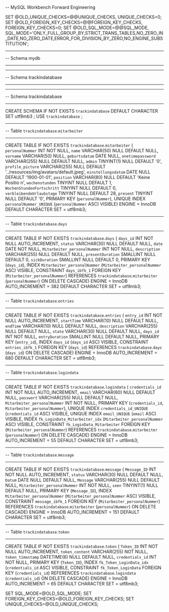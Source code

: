 -- MySQL Workbench Forward Engineering

SET @OLD_UNIQUE_CHECKS=@@UNIQUE_CHECKS, UNIQUE_CHECKS=0;
SET @OLD_FOREIGN_KEY_CHECKS=@@FOREIGN_KEY_CHECKS, FOREIGN_KEY_CHECKS=0;
SET @OLD_SQL_MODE=@@SQL_MODE, SQL_MODE='ONLY_FULL_GROUP_BY,STRICT_TRANS_TABLES,NO_ZERO_IN_DATE,NO_ZERO_DATE,ERROR_FOR_DIVISION_BY_ZERO,NO_ENGINE_SUBSTITUTION';

-- -----------------------------------------------------
-- Schema mydb
-- -----------------------------------------------------
-- -----------------------------------------------------
-- Schema trackindatabase
-- -----------------------------------------------------

-- -----------------------------------------------------
-- Schema trackindatabase
-- -----------------------------------------------------
CREATE SCHEMA IF NOT EXISTS `trackindatabase` DEFAULT CHARACTER SET utf8mb3 ;
USE `trackindatabase` ;

-- -----------------------------------------------------
-- Table `trackindatabase`.`mitarbeiter`
-- -----------------------------------------------------
CREATE TABLE IF NOT EXISTS `trackindatabase`.`mitarbeiter` (
`personalNummer` INT NOT NULL,
`name` VARCHAR(50) NULL DEFAULT NULL,
`vorname` VARCHAR(50) NULL,
`geburtsdatum` DATE NULL,
`onetimepassword` VARCHAR(255) NULL DEFAULT NULL,
`admin` TINYINT(1) NULL DEFAULT '0',
`profile_picture` VARCHAR(255) NULL DEFAULT '../resources/img/avatars/default.jpeg',
`einstellungsdatum` DATE NULL DEFAULT '1900-01-01',
`position` VARCHAR(80) NULL DEFAULT 'Keine Positio  n',
`wochenstunden` TINYINT NULL DEFAULT 1,
`WochenStundenFortschritt` TINYINT NULL DEFAULT 0,
`verbleibendeUrlaubstage` TINYINT NULL DEFAULT 28,
`present` TINYINT NULL DEFAULT '0',
PRIMARY KEY (`personalNummer`),
UNIQUE INDEX `personalNummer_UNIQUE` (`personalNummer` ASC) VISIBLE)
ENGINE = InnoDB
DEFAULT CHARACTER SET = utf8mb3;


-- -----------------------------------------------------
-- Table `trackindatabase`.`days`
-- -----------------------------------------------------
CREATE TABLE IF NOT EXISTS `trackindatabase`.`days` (
`days_id` INT NOT NULL AUTO_INCREMENT,
`status` VARCHAR(30) NULL DEFAULT NULL,
`date` DATE NOT NULL,
`Mitarbeiter_personalNummer` INT NOT NULL,
`description` VARCHAR(255) NULL DEFAULT NULL,
`presentDuration` SMALLINT NULL DEFAULT 0,
`sickDuration` SMALLINT NULL DEFAULT 0,
PRIMARY KEY (`days_id`),
INDEX `Mitarbeiter_personalNummer` (`Mitarbeiter_personalNummer` ASC) VISIBLE,
CONSTRAINT `days_ibfk_1`
FOREIGN KEY (`Mitarbeiter_personalNummer`)
REFERENCES `trackindatabase`.`mitarbeiter` (`personalNummer`)
ON DELETE CASCADE)
ENGINE = InnoDB
AUTO_INCREMENT = 382
DEFAULT CHARACTER SET = utf8mb3;


-- -----------------------------------------------------
-- Table `trackindatabase`.`entries`
-- -----------------------------------------------------
CREATE TABLE IF NOT EXISTS `trackindatabase`.`entries` (
`entry_id` INT NOT NULL AUTO_INCREMENT,
`startTime` VARCHAR(10) NULL DEFAULT NULL,
`endTime` VARCHAR(10) NULL DEFAULT NULL,
`description` VARCHAR(255) NULL DEFAULT NULL,
`state` VARCHAR(30) NULL DEFAULT NULL,
`days_id` INT NOT NULL,
`entryDuration` SMALLINT NULL DEFAULT NULL,
PRIMARY KEY (`entry_id`),
INDEX `days_id` (`days_id` ASC) VISIBLE,
CONSTRAINT `entries_ibfk_1`
FOREIGN KEY (`days_id`)
REFERENCES `trackindatabase`.`days` (`days_id`)
ON DELETE CASCADE)
ENGINE = InnoDB
AUTO_INCREMENT = 680
DEFAULT CHARACTER SET = utf8mb3;


-- -----------------------------------------------------
-- Table `trackindatabase`.`logindata`
-- -----------------------------------------------------
CREATE TABLE IF NOT EXISTS `trackindatabase`.`logindata` (
`credentials_id` INT NOT NULL AUTO_INCREMENT,
`email` VARCHAR(60) NULL DEFAULT NULL,
`passwort` VARCHAR(255) NULL DEFAULT NULL,
`Mitarbeiter_personalNummer` INT NOT NULL,
PRIMARY KEY (`credentials_id`, `Mitarbeiter_personalNummer`),
UNIQUE INDEX `credentials_id_UNIQUE` (`credentials_id` ASC) VISIBLE,
UNIQUE INDEX `email_UNIQUE` (`email` ASC) VISIBLE,
INDEX `fk_LoginData_Mitarbeiter_idx` (`Mitarbeiter_personalNummer` ASC) VISIBLE,
CONSTRAINT `fk_LoginData_Mitarbeiter`
FOREIGN KEY (`Mitarbeiter_personalNummer`)
REFERENCES `trackindatabase`.`mitarbeiter` (`personalNummer`)
ON DELETE CASCADE)
ENGINE = InnoDB
AUTO_INCREMENT = 55
DEFAULT CHARACTER SET = utf8mb3;


-- -----------------------------------------------------
-- Table `trackindatabase`.`message`
-- -----------------------------------------------------
CREATE TABLE IF NOT EXISTS `trackindatabase`.`message` (
`Message_ID` INT NOT NULL AUTO_INCREMENT,
`status` VARCHAR(30) NULL DEFAULT NULL,
`Datum` DATE NULL DEFAULT NULL,
`Message` VARCHAR(255) NULL DEFAULT NULL,
`Mitarbeiter_personalNummer` INT NOT NULL,
`seen` TINYINT(1) NULL DEFAULT NULL,
PRIMARY KEY (`Message_ID`),
INDEX `Mitarbeiter_personalNummer` (`Mitarbeiter_personalNummer` ASC) VISIBLE,
CONSTRAINT `message_ibfk_1`
FOREIGN KEY (`Mitarbeiter_personalNummer`)
REFERENCES `trackindatabase`.`mitarbeiter` (`personalNummer`)
ON DELETE CASCADE)
ENGINE = InnoDB
AUTO_INCREMENT = 151
DEFAULT CHARACTER SET = utf8mb3;


-- -----------------------------------------------------
-- Table `trackindatabase`.`token`
-- -----------------------------------------------------
CREATE TABLE IF NOT EXISTS `trackindatabase`.`token` (
`Token_ID` INT NOT NULL AUTO_INCREMENT,
`token_content` VARCHAR(255) NOT NULL,
`token_timestamp` DATETIME(6) NULL DEFAULT NULL,
`credentials_id` INT NOT NULL,
PRIMARY KEY (`Token_ID`),
INDEX `fk_Token_LoginData_idx` (`credentials_id` ASC) VISIBLE,
CONSTRAINT `fk_Token_LoginData`
FOREIGN KEY (`credentials_id`)
REFERENCES `trackindatabase`.`logindata` (`credentials_id`)
ON DELETE CASCADE)
ENGINE = InnoDB
AUTO_INCREMENT = 65
DEFAULT CHARACTER SET = utf8mb3;


SET SQL_MODE=@OLD_SQL_MODE;
SET FOREIGN_KEY_CHECKS=@OLD_FOREIGN_KEY_CHECKS;
SET UNIQUE_CHECKS=@OLD_UNIQUE_CHECKS;
